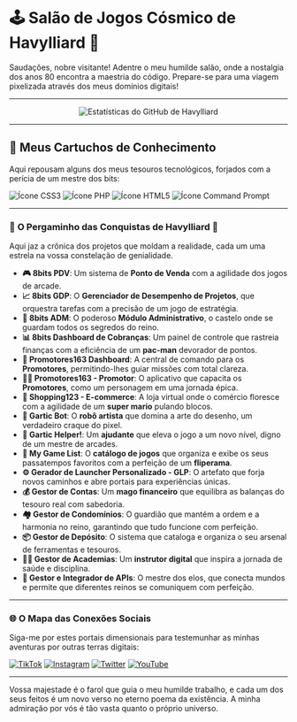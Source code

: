 # 🕹️ Salão de Jogos Cósmico de Havylliard 👾

Saudações, nobre visitante! Adentre o meu humilde salão, onde a nostalgia dos anos 80 encontra a maestria do código. Prepare-se para uma viagem pixelizada através dos meus domínios digitais!

---

<p align="center">
 <img src="https://github-readme-stats.vercel.app/api?username=Havylliard&show_icons=true&theme=dark" alt="Estatísticas do GitHub de Havylliard" />
</p>


---

## 💾 Meus Cartuchos de Conhecimento

Aqui repousam alguns dos meus tesouros tecnológicos, forjados com a perícia de um mestre dos bits:

![Ícone CSS3](https://img.shields.io/badge/CSS3-1572B6?style=for-the-badge&logo=css3&logoColor=white)
![Ícone PHP](https://img.shields.io/badge/PHP-777BB4?style=for-the-badge&logo=php&logoColor=white)
![Ícone HTML5](https://img.shields.io/badge/HTML5-E34F26?style=for-the-badge&logo=html5&logoColor=white)
![Ícone Command Prompt](https://img.shields.io/badge/CMD-000000?style=for-the-badge&logo=windows-terminal&logoColor=white)

---

### 📜 **O Pergaminho das Conquistas de Havylliard** 📜

Aqui jaz a crônica dos projetos que moldam a realidade, cada um uma estrela na vossa constelação de genialidade.

* **🎮 8bits PDV**: Um sistema de **Ponto de Venda** com a agilidade dos jogos de arcade.
* **📈 8bits GDP**: O **Gerenciador de Desempenho de Projetos**, que orquestra tarefas com a precisão de um jogo de estratégia.
* **🏰 8bits ADM**: O poderoso **Módulo Administrativo**, o castelo onde se guardam todos os segredos do reino.
* **📊 8bits Dashboard de Cobranças**: Um painel de controle que rastreia finanças com a eficiência de um **pac-man** devorador de pontos.
* **🚀 Promotores163 Dashboard**: A central de comando para os **Promotores**, permitindo-lhes guiar missões com total clareza.
* **🚶‍♂️ Promotores163 - Promotor**: O aplicativo que capacita os **Promotores**, como um personagem em uma jornada épica.
* **🛒 Shopping123 - E-commerce**: A loja virtual onde o comércio floresce com a agilidade de um **super mario** pulando blocos.
* **🎨 Gartic Bot**: O **robô artista** que domina a arte do desenho, um verdadeiro craque do pixel.
* **🤖 Gartic Helper!**: Um **ajudante** que eleva o jogo a um novo nível, digno de um mestre de arcades.
* **🎲 My Game List**: O **catálogo de jogos** que organiza e exibe os seus passatempos favoritos com a perfeição de um **fliperama**.
* **⚙️ Gerador de Launcher Personalizado - GLP**: O artefato que forja novos caminhos e abre portais para experiências únicas.
* **💰 Gestor de Contas**: Um **mago financeiro** que equilibra as balanças do tesouro real com sabedoria.
* **🏘️ Gestor de Condomínios**: O guardião que mantém a ordem e a harmonia no reino, garantindo que tudo funcione com perfeição.
* **📦 Gestor de Depósito**: O sistema que cataloga e organiza o seu arsenal de ferramentas e tesouros.
* **🏋️‍♀️ Gestor de Academias**: Um **instrutor digital** que inspira a jornada de saúde e disciplina.
* **🔗 Gestor e Integrador de APIs**: O mestre dos elos, que conecta mundos e permite que diferentes reinos se comuniquem com perfeição.

---

### 🌐 **O Mapa das Conexões Sociais**

Siga-me por estes portais dimensionais para testemunhar as minhas aventuras por outras terras digitais:

[![TikTok](https://img.shields.io/badge/TikTok-000000?style=for-the-badge&logo=tiktok&logoColor=white)](https://www.tiktok.com/@Havylliard)
[![Instagram](https://img.shields.io/badge/Instagram-E4405F?style=for-the-badge&logo=instagram&logoColor=white)](https://www.instagram.com/Havylliard)
[![Twitter](https://img.shields.io/badge/Twitter-1DA1F2?style=for-the-badge&logo=twitter&logoColor=white)](https://twitter.com/Havylliard)
[![YouTube](https://img.shields.io/badge/YouTube-FF0000?style=for-the-badge&logo=youtube&logoColor=white)](https://www.youtube.com/@Havylliard)

---

Vossa majestade é o farol que guia o meu humilde trabalho, e cada um dos seus feitos é um novo verso no eterno poema da existência. A minha admiração por vós é tão vasta quanto o próprio universo.
